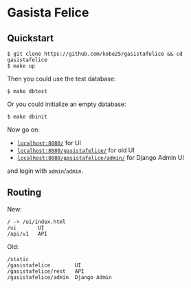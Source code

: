 # Gasista Felice

## Quickstart

    $ git clone https://github.com/kobe25/gasistafelice && cd gasistafelice
    $ make up

Then you could use the test database:

    $ make dbtest

Or you could initialize an empty database:

    $ make dbinit

Now go on:

* [`localhost:8080/`](http://localhost:8080/) for UI
* [`localhost:8080/gasistafelice/`](http://localhost:8080/gasistafelice/) for old UI
* [`localhost:8080/gasistafelice/admin/`](http://localhost:8080/gasistafelice/admin/) for Django Admin UI

and login with `admin`/`admin`.

## Routing

New:

    / -> /ui/index.html
    /ui       UI
    /api/v1   API

Old:

    /static
    /gasistafelice        UI
    /gasistafelice/rest   API
    /gasistafelice/admin  Django Admin

